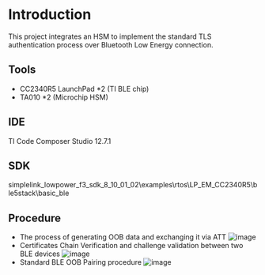 # Introduction
This project integrates an HSM to implement the standard TLS authentication process over Bluetooth Low Energy connection.
## Tools
* CC2340R5 LaunchPad *2 (TI BLE chip)
* TA010 *2 (Microchip HSM)
## IDE
TI Code Composer Studio 12.7.1
## SDK
simplelink_lowpower_f3_sdk_8_10_01_02\examples\rtos\LP_EM_CC2340R5\ble5stack\basic_ble
## Procedure
* The process of generating OOB data and exchanging it via ATT
![image](https://github.com/user-attachments/assets/d31d1a88-43bf-46b1-97de-00466f7e5b56)
* Certificates Chain Verification and challenge validation between two BLE devices
![image](https://github.com/user-attachments/assets/e51c71de-1fc5-4296-b701-049df57c2865)
* Standard BLE OOB Pairing procedure
![image](https://github.com/user-attachments/assets/2f32dbc1-0d85-48f0-ac79-24cc3466df78)



